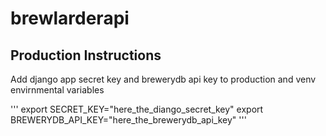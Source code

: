 # brewlarderapi

## Production Instructions

Add django app secret key and brewerydb api key to production and venv envirnmental variables

'''
export SECRET_KEY="here_the_diango_secret_key"
export BREWERYDB_API_KEY="here_the_brewerydb_api_key"
'''
